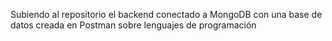 Subiendo al repositorio el backend conectado a MongoDB con una base de datos creada en Postman sobre lenguajes de programación

